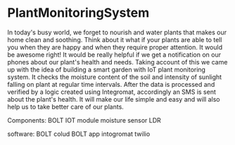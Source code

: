# PlantMonitoringSystem
In today's busy world, we forget to nourish and water plants that makes our home clean and soothing. 
Think about it what if your plants are able to tell you when they are happy and when they require proper attention.
 It would be awesome right! It would be really helpful if we get a notification on our phones about our plant's health and needs.
 Taking account of this we came up with the idea of building a smart garden with IoT plant monitoring system. 
It checks the moisture content of the soil and intensity of sunlight falling on plant at regular time intervals.
 After the data is processed and verified by a logic created using Integromat, accordingly an SMS is sent about the plant's health. 
It will make our life simple and easy and will also help
 us to take better care of our plants.
 
 Components:
  BOLT IOT module
  moisture sensor
  LDR
  
  software:
  BOLT colud
  BOLT app
  intogromat 
  twilio
